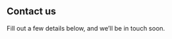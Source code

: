 <h2 class="highlight highlight--gold"><span class="gold">Contact us</span></h2>
<p>Fill out a few details below, and we’ll be in touch soon.</p>
<!--[if lte IE 8]>
<script charset="utf-8" type="text/javascript" src="//js.hsforms.net/forms/v2-legacy.js"></script>
<![endif]-->
<script charset="utf-8" type="text/javascript" src="//js.hsforms.net/forms/v2.js"></script>
<script>
  hbspt.forms.create({
	portalId: "509988",
	formId: "66a920f0-e185-4e9a-8c7c-2d26d6d2b5cd"
});
</script>

